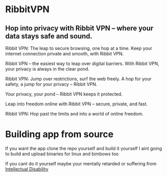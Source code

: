 # RibbitVPN
## Hop into privacy with Ribbit VPN – where your data stays safe and sound.
Ribbit VPN: The leap to secure browsing, one hop at a time.
Keep your internet connection private and smooth, with Ribbit VPN.

Ribbit VPN – the easiest way to leap over digital barriers.
With Ribbit VPN, your privacy is always in the clear pond.

Ribbit VPN: Jump over restrictions, surf the web freely.
A hop for your safety, a jump for your privacy – Ribbit VPN.

Your privacy, your pond – Ribbit VPN keeps it protected.

Leap into freedom online with Ribbit VPN – secure, private, and fast.

Ribbit VPN: Hop past the limits and into a world of online freedom.

# Building app from source
If you want the app clone the repo yourself and build it yourself I aint going to build and upload binaries for linux and bimbows too

If you cant do it yourself maybe your mentally retarded or suffering from [Intellectual Disability](https://en.wikipedia.org/wiki/Intellectual_disability)
